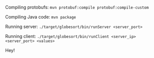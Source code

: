 Compiling protobufs:
`mvn protobuf:compile protobuf:compile-custom`

Compiling Java code:
`mvn package`

Running server:
`./target/globesort/bin/runServer <server_port>`

Running client:
`./target/globesort/bin/runClient <server_ip> <server_port> <values>`

Hey!
